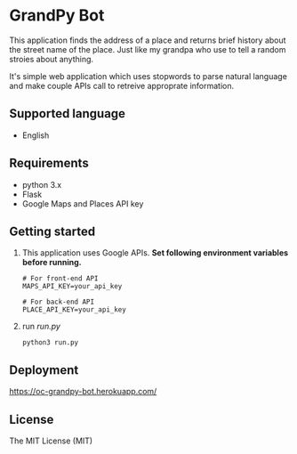 
# GrandPy Bot
This application finds the address of a place and returns brief history about the street name of the place. Just like my grandpa who use to tell a random stroies about anything.

It's simple web application which uses stopwords to parse natural language and make couple APIs call to retreive approprate information.

## Supported language
- English

## Requirements
- python 3.x
- Flask
- Google Maps and Places API key

## Getting started

1. This application uses Google APIs. **Set following environment variables before running.**
	```
	# For front-end API
	MAPS_API_KEY=your_api_key

	# For back-end API
	PLACE_API_KEY=your_api_key
	```

2.  run *run.py*
	```
	python3 run.py
	```

## Deployment
 https://oc-grandpy-bot.herokuapp.com/

## License
The MIT License (MIT)
